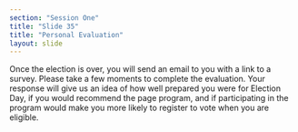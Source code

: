 ```yaml
---
section: "Session One"
title: "Slide 35"
title: "Personal Evaluation"
layout: slide
---
```


Once the election is over, you will send an email to you with a link to a survey.  Please take a few moments to complete the evaluation.  Your response will give us an idea of how well prepared you were for Election Day, if you would recommend the page program, and if participating in the program would make you more likely to register to vote when you are eligible.  
